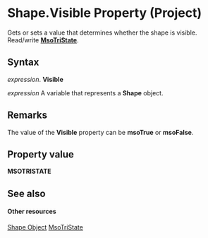 
# Shape.Visible Property (Project)
Gets or sets a value that determines whether the shape is visible. Read/write  **[MsoTriState](http://msdn.microsoft.com/en-us/library/office/ff860737%28v=office.15%29)**.

## Syntax

 _expression_. **Visible**

 _expression_ A variable that represents a **Shape** object.


## Remarks

The value of the  **Visible** property can be **msoTrue** or **msoFalse**.


## Property value

 **MSOTRISTATE**


## See also


#### Other resources


[Shape Object](d2b32bcd-5595-a4a7-9772-feb25fd0103a.md)
[MsoTriState](http://msdn.microsoft.com/en-us/library/office/ff860737%28v=office.15%29)